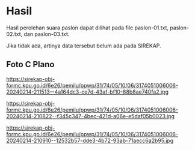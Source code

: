 # Hasil

Hasil perolehan suara paslon dapat dilihat pada file paslon-01.txt, paslon-02.txt, dan paslon-03.txt.

Jika tidak ada, artinya data tersebut belum ada pada SIREKAP.

## Foto C Plano

https://sirekap-obj-formc.kpu.go.id/6e26/pemilu/ppwp/31/74/05/10/06/3174051006006-20240214-211513--4a164dc3-ce7d-43af-bf10-88b8ae740fa2.jpg

https://sirekap-obj-formc.kpu.go.id/6e26/pemilu/ppwp/31/74/05/10/06/3174051006006-20240214-210822--f345c347-4bec-421d-a06e-e5daf05b0023.jpg

https://sirekap-obj-formc.kpu.go.id/6e26/pemilu/ppwp/31/74/05/10/06/3174051006006-20240214-210910--12532b57-dde3-4b72-93ab-71aecc6a2b95.jpg
